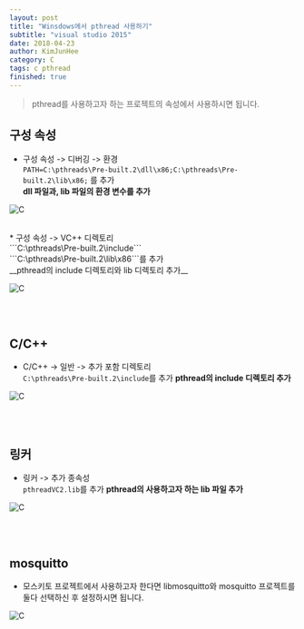 ```yaml
---
layout: post
title: "Winsdows에서 pthread 사용하기"
subtitle: "visual studio 2015"
date: 2018-04-23
author: KimJunHee
category: C
tags: c pthread
finished: true
---
```


> pthread를 사용하고자 하는 프로젝트의 속성에서 사용하시면 됩니다.

## 구성 속성

* 구성 속성 -> 디버깅 -> 환경<br/>
```PATH=C:\pthreads\Pre-built.2\dll\x86;C:\pthreads\Pre-built.2\lib\x86;``` 를 추가<br/>
__dll 파일과, lib 파일의 환경 변수를 추가__

![C](/img/c/1/1-env.png)

<br/>
* 구성 속성 -> VC++ 디렉토리<br/>
```C:\pthreads\Pre-built.2\include```<br/>
```C:\pthreads\Pre-built.2\lib\x86```를 추가<br/>
__pthread의 include 디렉토리와 lib 디렉토리 추가__

![C](/img/c/1/1-dir.png)

<br/><br/>
## C/C++

* C/C++ -> 일반 -> 추가 포함 디렉토리<br/>
```C:\pthreads\Pre-built.2\include```를 추가
__pthread의 include 디렉토리 추가__

![C](/img/c/1/2-dir.png)

<br/><br/>
## 링커

* 링커 -> 추가 종속성<br/>
```pthreadVC2.lib```를 추가
__pthread의 사용하고자 하는 lib 파일 추가__

![C](/img/c/1/3-add.png)

<br/><br/>
## mosquitto

* 모스키토 프로젝트에서 사용하고자 한다면 libmosquitto와 mosquitto 프로젝트를 둘다 선택하신 후 설정하시면 됩니다.

![C](/img/c/1/4-config.png)
